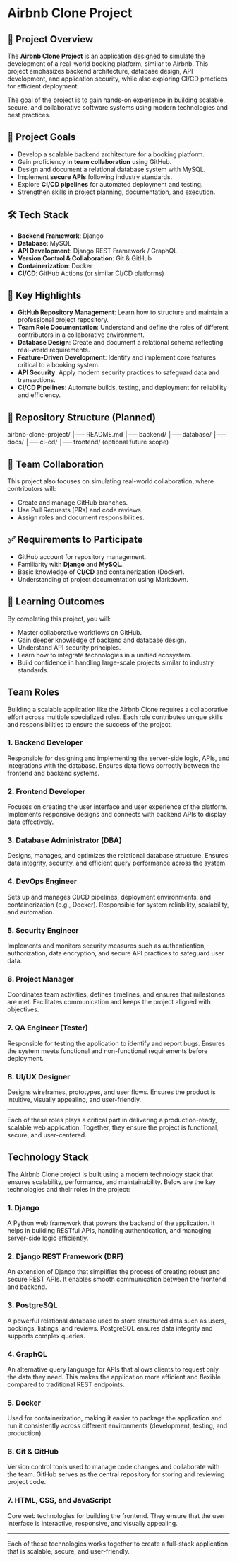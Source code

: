 # Airbnb Clone Project  

## 📌 Project Overview  
The **Airbnb Clone Project** is an application designed to simulate the development of a real-world booking platform, similar to Airbnb. This project emphasizes backend architecture, database design, API development, and application security, while also exploring CI/CD practices for efficient deployment.  

The goal of the project is to gain hands-on experience in building scalable, secure, and collaborative software systems using modern technologies and best practices.  

## 🎯 Project Goals  
- Develop a scalable backend architecture for a booking platform.  
- Gain proficiency in **team collaboration** using GitHub.  
- Design and document a relational database system with MySQL.  
- Implement **secure APIs** following industry standards.  
- Explore **CI/CD pipelines** for automated deployment and testing.  
- Strengthen skills in project planning, documentation, and execution.  

## 🛠 Tech Stack  
- **Backend Framework**: Django  
- **Database**: MySQL  
- **API Development**: Django REST Framework / GraphQL  
- **Version Control & Collaboration**: Git & GitHub  
- **Containerization**: Docker  
- **CI/CD**: GitHub Actions (or similar CI/CD platforms)  

## 🚀 Key Highlights  
- **GitHub Repository Management**: Learn how to structure and maintain a professional project repository.  
- **Team Role Documentation**: Understand and define the roles of different contributors in a collaborative environment.  
- **Database Design**: Create and document a relational schema reflecting real-world requirements.  
- **Feature-Driven Development**: Identify and implement core features critical to a booking system.  
- **API Security**: Apply modern security practices to safeguard data and transactions.  
- **CI/CD Pipelines**: Automate builds, testing, and deployment for reliability and efficiency.  

## 📂 Repository Structure (Planned)  
airbnb-clone-project/
│── README.md
│── backend/
│── database/
│── docs/
│── ci-cd/
│── frontend/ (optional future scope)

## 👥 Team Collaboration  
This project also focuses on simulating real-world collaboration, where contributors will:  
- Create and manage GitHub branches.  
- Use Pull Requests (PRs) and code reviews.  
- Assign roles and document responsibilities.  

## ✅ Requirements to Participate  
- GitHub account for repository management.  
- Familiarity with **Django** and **MySQL**.  
- Basic knowledge of **CI/CD** and containerization (Docker).  
- Understanding of project documentation using Markdown.  

## 📖 Learning Outcomes  
By completing this project, you will:  
- Master collaborative workflows on GitHub.  
- Gain deeper knowledge of backend and database design.  
- Understand API security principles.  
- Learn how to integrate technologies in a unified ecosystem.  
- Build confidence in handling large-scale projects similar to industry standards.  

## Team Roles

Building a scalable application like the Airbnb Clone requires a collaborative effort across multiple specialized roles. Each role contributes unique skills and responsibilities to ensure the success of the project.

### 1. Backend Developer
Responsible for designing and implementing the server-side logic, APIs, and integrations with the database. Ensures data flows correctly between the frontend and backend systems.

### 2. Frontend Developer
Focuses on creating the user interface and user experience of the platform. Implements responsive designs and connects with backend APIs to display data effectively.

### 3. Database Administrator (DBA)
Designs, manages, and optimizes the relational database structure. Ensures data integrity, security, and efficient query performance across the system.

### 4. DevOps Engineer
Sets up and manages CI/CD pipelines, deployment environments, and containerization (e.g., Docker). Responsible for system reliability, scalability, and automation.

### 5. Security Engineer
Implements and monitors security measures such as authentication, authorization, data encryption, and secure API practices to safeguard user data.

### 6. Project Manager
Coordinates team activities, defines timelines, and ensures that milestones are met. Facilitates communication and keeps the project aligned with objectives.

### 7. QA Engineer (Tester)
Responsible for testing the application to identify and report bugs. Ensures the system meets functional and non-functional requirements before deployment.

### 8. UI/UX Designer
Designs wireframes, prototypes, and user flows. Ensures the product is intuitive, visually appealing, and user-friendly.

---
Each of these roles plays a critical part in delivering a production-ready, scalable web application. Together, they ensure the project is functional, secure, and user-centered.


## Technology Stack

The Airbnb Clone project is built using a modern technology stack that ensures scalability, performance, and maintainability. Below are the key technologies and their roles in the project:

### 1. Django
A Python web framework that powers the backend of the application. It helps in building RESTful APIs, handling authentication, and managing server-side logic efficiently.

### 2. Django REST Framework (DRF)
An extension of Django that simplifies the process of creating robust and secure REST APIs. It enables smooth communication between the frontend and backend.

### 3. PostgreSQL
A powerful relational database used to store structured data such as users, bookings, listings, and reviews. PostgreSQL ensures data integrity and supports complex queries.

### 4. GraphQL
An alternative query language for APIs that allows clients to request only the data they need. This makes the application more efficient and flexible compared to traditional REST endpoints.

### 5. Docker
Used for containerization, making it easier to package the application and run it consistently across different environments (development, testing, and production).

### 6. Git & GitHub
Version control tools used to manage code changes and collaborate with the team. GitHub serves as the central repository for storing and reviewing project code.

### 7. HTML, CSS, and JavaScript
Core web technologies for building the frontend. They ensure that the user interface is interactive, responsive, and visually appealing.

---

Each of these technologies works together to create a full-stack application that is scalable, secure, and user-friendly.
